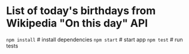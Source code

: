 # List of today's birthdays from Wikipedia "On this day" API
`npm install` # install dependencies
`npm start` # start app
`npm test` # run tests
